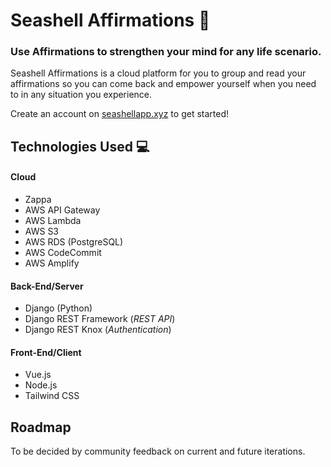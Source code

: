 # Seashell Affirmations 🐚

### Use Affirmations to strengthen your mind for any life scenario.

Seashell Affirmations is a cloud platform for you to group and read your affirmations so you can come back and empower yourself when you need to in any situation you experience.

Create an account on [seashellapp.xyz](https://seashellapp.xyz) to get started!

## Technologies Used 💻
#### Cloud
- Zappa
- AWS API Gateway
- AWS Lambda
- AWS S3
- AWS RDS (PostgreSQL)
- AWS CodeCommit
- AWS Amplify

#### Back-End/Server
- Django (Python)
- Django REST Framework (*REST API*)
- Django REST Knox (*Authentication*)

#### Front-End/Client
- Vue.js
- Node.js
- Tailwind CSS

## Roadmap
To be decided by community feedback on current and future iterations.